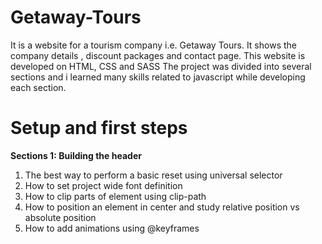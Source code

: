 # Getaway-Tours
It is a website for a tourism company i.e. Getaway Tours. It shows the company details , 
discount  packages and contact page. This website is developed on HTML, CSS and SASS
The project was divided into several sections and i learned many skills related to javascript while developing each 
section. 

# **Setup and first steps**

**Sections 1: Building the header**
1) The best way to perform a basic reset using universal selector
2) How to set project wide font definition
3) How to clip parts of element using clip-path
4) How to position an element in center and study relative position vs absolute position    
5) How to add animations using @keyframes

